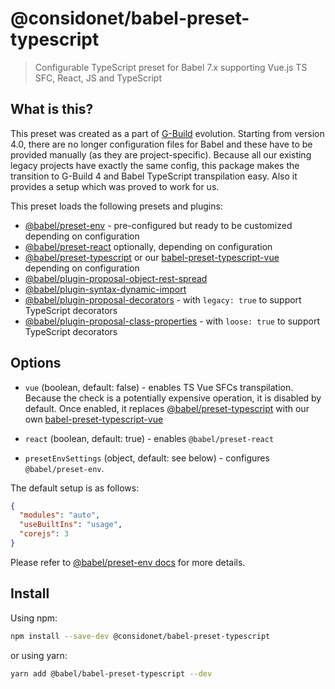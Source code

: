 # @considonet/babel-preset-typescript

> Configurable TypeScript preset for Babel 7.x supporting Vue.js TS SFC, React, JS and TypeScript

## What is this?

This preset was created as a part of [G-Build](https://www.npmjs.com/package/@considonet/g-build) evolution. Starting from version 4.0, there are no longer configuration files for Babel and these have to be provided manually (as they are project-specific). Because all our existing legacy projects have exactly the same config, this package makes the transition to G-Build 4 and Babel TypeScript transpilation easy. Also it provides a setup which was proved to work for us.

This preset loads the following presets and plugins:

- [@babel/preset-env](https://babeljs.io/docs/en/babel-preset-env) - pre-configured but ready to be customized depending on configuration
- [@babel/preset-react](https://babeljs.io/docs/en/babel-preset-react) optionally, depending on configuration
- [@babel/preset-typescript](https://babeljs.io/docs/en/babel-preset-typescript) or our [babel-preset-typescript-vue](https://www.npmjs.com/package/babel-preset-typescript-vue) depending on configuration
- [@babel/plugin-proposal-object-rest-spread](https://babeljs.io/docs/en/babel-plugin-proposal-object-rest-spread)
- [@babel/plugin-syntax-dynamic-import](https://babeljs.io/docs/en/babel-plugin-syntax-dynamic-import)
- [@babel/plugin-proposal-decorators](https://babeljs.io/docs/en/babel-plugin-proposal-decorators) - with `legacy: true` to support TypeScript decorators
- [@babel/plugin-proposal-class-properties](https://babeljs.io/docs/en/babel-plugin-proposal-class-properties) - with `loose: true` to support TypeScript decorators

## Options

- `vue` (boolean, default: false) - enables TS Vue SFCs transpilation. Because the check is a potentially expensive operation, it is disabled by default. Once enabled, it replaces [@babel/preset-typescript](https://babeljs.io/docs/en/babel-preset-typescript) with our own [babel-preset-typescript-vue](https://www.npmjs.com/package/babel-preset-typescript-vue) 

- `react` (boolean, default: true) - enables `@babel/preset-react`

- `presetEnvSettings` (object, default: see below) - configures `@babel/preset-env`.

The default setup is as follows:

```json
{
  "modules": "auto",
  "useBuiltIns": "usage",
  "corejs": 3
}
```

Please refer to [@babel/preset-env docs](https://babeljs.io/docs/en/babel-preset-env) for more details.

## Install

Using npm:

```sh
npm install --save-dev @considonet/babel-preset-typescript
```

or using yarn:

```sh
yarn add @babel/babel-preset-typescript --dev
```
